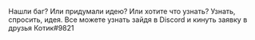 Нашли баг?
Или придумали идею?
Или хотите что узнать?
Узнать, спросить, идея. Все можете узнать зайдя в Discord и кинуть заявку в друзья Котик#9821
